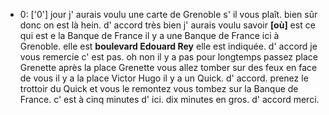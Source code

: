  * 0: ['0']
	jour j' aurais voulu une carte de Grenoble s' il vous plaît.
	 bien sûr donc on est là hein.
	 d' accord très bien j' aurais voulu savoir **[où]** est ce qui est e la Banque de France il y a une Banque de France ici à Grenoble.
	 elle est **boulevard Edouard Rey** elle est indiquée.
	 d' accord je vous remercie c' est pas.
	 oh non il y a pas pour longtemps passez place Grenette après la place Grenette vous allez tomber sur des feux en face de vous il y a la place Victor Hugo il y a un Quick.
	 d' accord.
	 prenez le trottoir du Quick et vous le remontez vous tombez sur la Banque de France.
	 c' est à cinq minutes d' ici.
	 dix minutes en gros.
	 d' accord merci.
	
